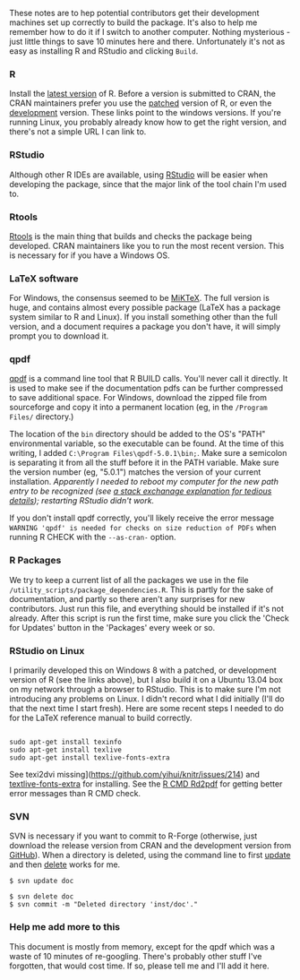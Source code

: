 These notes are to hep potential contributors get their development machines set up correctly to build the package.  It's also to help me remember how to do it if I switch to another computer.  Nothing mysterious -just little things to save 10 minutes here and there.  Unfortunately it's not as easy as installing R and RStudio and clicking `Build`.

### R
Install the [latest version](http://cran.rstudio.com/bin/windows/base/) of R.  Before a version is submitted to CRAN, the CRAN maintainers prefer you use the [patched](http://cran.rstudio.com/bin/windows/base/rpatched.html) version of R, or even the [development](http://cran.rstudio.com/bin/windows/base/rdevel.html) version.  These links point to the windows versions.  If you're running Linux, you probably already know how to get the right version, and there's not a simple URL I can link to.

### RStudio
Although other R IDEs are available, using [RStudio](http://www.rstudio.com/ide/download/desktop) will be easier when developing the package, since that the major link of the tool chain I'm used to.

### Rtools
[Rtools](http://cran.rstudio.com/bin/windows/Rtools/) is the main thing that builds and checks the package being developed.  CRAN maintainers like you to run the most recent version.  This is necessary for if you have a Windows OS.

### LaTeX  software
For Windows, the consensus seemed to be [MiKTeX](http://miktex.org/download).  The full version is huge, and contains almost every possible package (LaTeX has a package system similar to R and Linux).  If you install something other than the full version, and a document requires a package you don't have, it will simply prompt you to download it.

### qpdf
[qpdf](http://sourceforge.net/projects/qpdf/) is a command line tool that R BUILD calls.  You'll never call it directly.  It is used to make see if the documentation pdfs can be further compressed to save additional space.  For Windows, download the zipped file from sourceforge and copy it into a permanent location (eg, in the `/Program Files/` directory.)  

The location of the `bin` directory should be added to the OS's "PATH" environmental variable, so the executable can be found. At the time of this writing, I added `C:\Program Files\qpdf-5.0.1\bin;`.  Make sure a semicolon is separating it from all the stuff before it in the PATH variable.  Make sure the version number (eg, "5.0.1") matches the version of your current installation. *Apparently I needed to reboot my computer for the new path entry to be recognized (see [a stack exchanage explanation for tedious details](http://serverfault.com/a/557669)); restarting RStudio didn't work.*

If you don't install qpdf correctly, you'll likely receive the error message `WARNING 'qpdf' is needed for checks on size reduction of PDFs` when running R CHECK with the `--as-cran-` option.

### R Packages
We try to keep a current list of all the packages we use in the file `/utility_scripts/package_dependencies.R`.  This is partly for the sake of documentation, and partly so there aren't any surprises for new contributors.  Just run this file, and everything should be installed if it's not already.  After this script is run the first time, make sure you click the 'Check for Updates' button in the 'Packages' every week or so.

### RStudio on Linux
I primarily developed this on Windows 8 with a patched, or development version of R (see the links above), but I also build it on a Ubuntu 13.04 box on my network through a browser to RStudio.  This is to make sure I'm not introducing any problems on Linux.  I didn't record what I did initially (I'll do that the next time I start fresh).  Here are some recent steps I needed to do for the LaTeX reference manual to build correctly.
```

sudo apt-get install texinfo 
sudo apt-get install texlive 
sudo apt-get install texlive-fonts-extra 
```
See texi2dvi missing](https://github.com/yihui/knitr/issues/214) and [textlive-fonts-extra](http://tex.stackexchange.com/questions/125274/error-font-ts1-zi4r-at-540-not-found) for installing.  See the [R CMD Rd2pdf](http://stackoverflow.com/questions/10819959/diagnosing-r-package-build-warning-latex-errors-when-creating-pdf-version) for getting better error messages than R CMD check.

### SVN
SVN is necessary if you want to commit to R-Forge (otherwise, just download the release version from CRAN and the development version from [GitHub](https://github.com/OuhscBbmc/REDCapR)).  When a directory is deleted, using the command line to first [update](http://stackoverflow.com/questions/87950/how-do-you-overcome-the-svn-out-of-date-error) and then [delete](http://svnbook.red-bean.com/en/1.2/svn.ref.svn.c.delete.html) works for me.
```
$ svn update doc

$ svn delete doc
$ svn commit -m "Deleted directory 'inst/doc'."
```

### Help me add more to this
This document is mostly from memory, except for the qpdf which was a waste of 10 minutes of re-googling.  There's probably other stuff I've forgotten, that would cost time.  If so, please tell me and I'll add it here.
